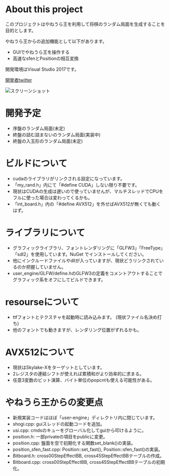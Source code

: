 # About this project

このプロジェクトはやねうら王を利用して将棋のランダム局面を生成することを目的とします。

やねうら王からの追加機能として以下があります。

- GUIでやねうら王を操作する
- 高速なsfenとPositionの相互変換

開発環境はVisual Studio 2017です。

[開発者twitter](https://twitter.com/tibigame)

![スクリーンショット](https://github.com/tibigame/YaneuraOu_random-sfen/blob/master/screen_shot.png)

# 開発予定

- 序盤のランダム局面(未定)
- 終盤の詰む詰まないのランダム局面(実装中)
- 終盤の入玉形のランダム局面(未定)

# ビルドについて

- cudaのライブラリがリンクされる設定になっています。
- 「my_rand.h」内にて「#define CUDA」しない限り不要です。
- 現状はCUDAの生成は遅いので使っていませんが、マルチスレッドでCPUをフルに使った場合は変わってくるかも。
- 「int_board.h」内の「#define AVX512」を外せばAVX512が無くても動くはず。

# ライブラリについて

- グラフィックライブラリ、フォントレンダリングに「GLFW3」「FreeType」「sdl2」を使用しています。NuGet でインストールしてください。
- 他にインクルードファイルやdllが入っていますが、現状どうリンクされているのか把握していません。
- user_engine/GLFW/define.hのGLFW3の定義をコメントアウトすることでグラフィック系をオフにしてビルドできます。

# resourseについて

- ttfフォントとテクスチャを起動時に読み込みます。 (現状ファイル名決め打ち)
- 他のフォントでも動きますが、レンダリング位置がずれるかも。

# AVX512について

- 現状はSkylake-Xをターゲットとしています。
- 2レジスタの連結シフトが使えれば累積和がより効率的に求まる。
- 任意3変数のビット演算、バイト単位のpopcntも使える可能性がある。

# やねうら王からの変更点

- 新規実装コードはほぼ「user-engine」ディレクトリ内に閉じています。
- shogi.cpp: guiスレッドの起動コードを追加。
- usi.cpp: cmdsのキューをグローバル化してguiから叩けるように。
- position.h: 一部privateの項目をpublicに変更。
- position.cpp: 盤面を空で初期化する関数set_blank()の実装。
- position_sfen_fast.cpp: Position::set_fast(), Position::sfen_fast()の実装。
- Bitboard.h: cross00StepEffectBB, cross45StepEffectBBテーブルの作成。
- Bitboard.cpp: cross00StepEffectBB, cross45StepEffectBBテーブルの初期化。
